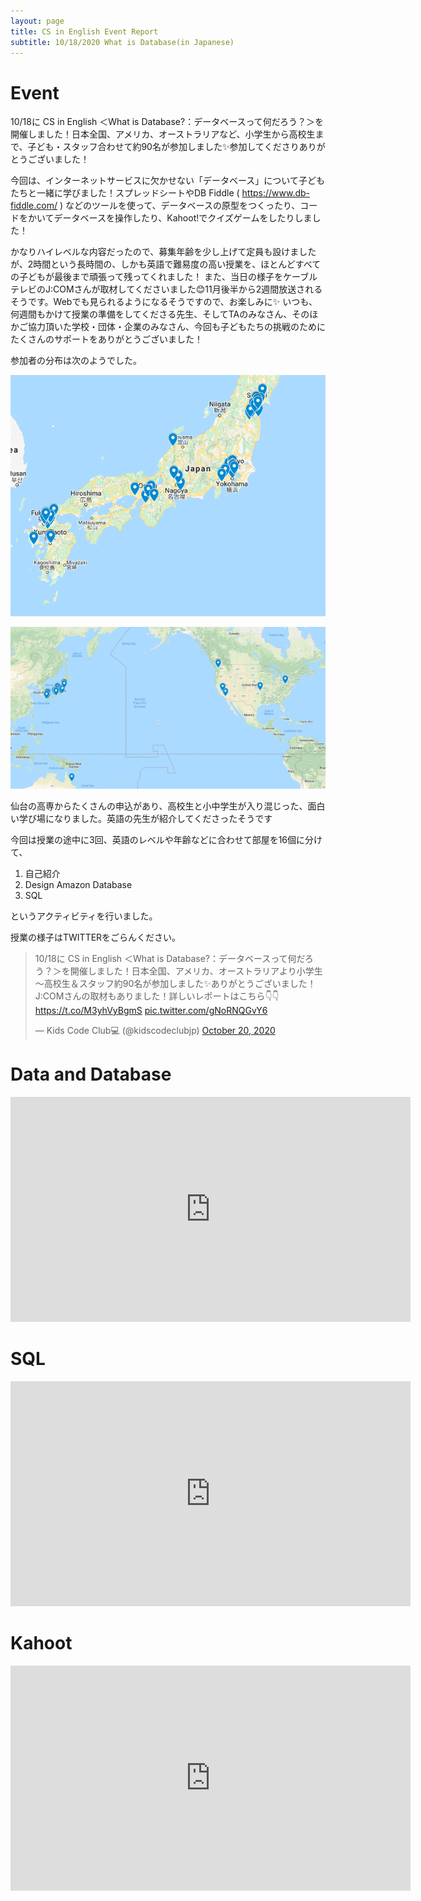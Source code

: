 ```yaml
---
layout: page
title: CS in English Event Report 
subtitle: 10/18/2020 What is Database(in Japanese)
---
```

# Event

10/18に CS in English ＜What is Database?：データベースって何だろう？＞を開催しました！日本全国、アメリカ、オーストラリアなど、小学生から高校生まで、子ども・スタッフ合わせて約90名が参加しました✨参加してくださりありがとうございました！

今回は、インターネットサービスに欠かせない「データベース」について子どもたちと一緒に学びました！スプレッドシートやDB Fiddle ( https://www.db-fiddle.com/ ) などのツールを使って、データベースの原型をつくったり、コードをかいてデータベースを操作したり、Kahoot!でクイズゲームをしたりしました！

かなりハイレベルな内容だったので、募集年齢を少し上げて定員も設けましたが、2時間という長時間の、しかも英語で難易度の高い授業を、ほとんどすべての子どもが最後まで頑張って残ってくれました！
また、当日の様子をケーブルテレビのJ:COMさんが取材してくださいました😊11月後半から2週間放送されるそうです。Webでも見られるようになるそうですので、お楽しみに✨
いつも、何週間もかけて授業の準備をしてくださる先生、そしてTAのみなさん、そのほかご協力頂いた学校・団体・企業のみなさん、今回も子どもたちの挑戦のためにたくさんのサポートをありがとうございました！


参加者の分布は次のようでした。

![](/img/2020-10-17/JapanMap.png)

![](/img/2020-10-17/WorldMap.png)

仙台の高専からたくさんの申込があり、高校生と小中学生が入り混じった、面白い学び場になりました。英語の先生が紹介してくださったそうです

今回は授業の途中に3回、英語のレベルや年齢などに合わせて部屋を16個に分けて、

1. 自己紹介
2. Design Amazon Database 
3. SQL

というアクティビティを行いました。

授業の様子はTWITTERをごらんください。

<blockquote class="twitter-tweet"><p lang="ja" dir="ltr">10/18に CS in English ＜What is Database?：データベースって何だろう？＞を開催しました！日本全国、アメリカ、オーストラリアより小学生～高校生＆スタッフ約90名が参加しました✨ありがとうございました！J:COMさんの取材もありました！詳しいレポートはこちら👇👇<a href="https://t.co/M3yhVyBgmS">https://t.co/M3yhVyBgmS</a> <a href="https://t.co/gNoRNQGvY6">pic.twitter.com/gNoRNQGvY6</a></p>&mdash; Kids Code Club💻 (@kidscodeclubjp) <a href="https://twitter.com/kidscodeclubjp/status/1318419271790198784?ref_src=twsrc%5Etfw">October 20, 2020</a></blockquote> <script async src="https://platform.twitter.com/widgets.js" charset="utf-8"></script>

# Data and Database

<iframe width="640" height="360" src="https://www.youtube.com/embed/fYX1_pSPLP0?list=PLi-qDeIYZnYmGoMN9TfoaS7Y5nyQrXupB" frameborder="0" allow="accelerometer; autoplay; clipboard-write; encrypted-media; gyroscope; picture-in-picture" allowfullscreen></iframe>

# SQL
<iframe width="640" height="360" src="https://www.youtube.com/embed/9kJL-YXwkmg?list=PLi-qDeIYZnYmGoMN9TfoaS7Y5nyQrXupB" frameborder="0" allow="accelerometer; autoplay; clipboard-write; encrypted-media; gyroscope; picture-in-picture" allowfullscreen></iframe>

# Kahoot

<iframe width="640" height="360" src="https://www.youtube.com/embed/a3zyZzkRLec?list=PLi-qDeIYZnYmGoMN9TfoaS7Y5nyQrXupB" frameborder="0" allow="accelerometer; autoplay; clipboard-write; encrypted-media; gyroscope; picture-in-picture" allowfullscreen></iframe>
